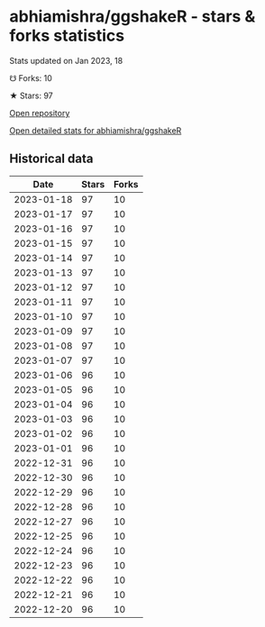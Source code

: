 # abhiamishra/ggshakeR - stars & forks statistics

Stats updated on Jan 2023, 18

☋ Forks: 10

★ Stars: 97

[Open repository](https://github.com/abhiamishra/ggshakeR)

[Open detailed stats for abhiamishra/ggshakeR](https://reviewgithub.com/rep/abhiamishra/ggshakeR)

## Historical data
| Date | Stars | Forks |
|------|-------|-------|
| 2023-01-18 | 97 | 10 | 
| 2023-01-17 | 97 | 10 | 
| 2023-01-16 | 97 | 10 | 
| 2023-01-15 | 97 | 10 | 
| 2023-01-14 | 97 | 10 | 
| 2023-01-13 | 97 | 10 | 
| 2023-01-12 | 97 | 10 | 
| 2023-01-11 | 97 | 10 | 
| 2023-01-10 | 97 | 10 | 
| 2023-01-09 | 97 | 10 | 
| 2023-01-08 | 97 | 10 | 
| 2023-01-07 | 97 | 10 | 
| 2023-01-06 | 96 | 10 | 
| 2023-01-05 | 96 | 10 | 
| 2023-01-04 | 96 | 10 | 
| 2023-01-03 | 96 | 10 | 
| 2023-01-02 | 96 | 10 | 
| 2023-01-01 | 96 | 10 | 
| 2022-12-31 | 96 | 10 | 
| 2022-12-30 | 96 | 10 | 
| 2022-12-29 | 96 | 10 | 
| 2022-12-28 | 96 | 10 | 
| 2022-12-27 | 96 | 10 | 
| 2022-12-25 | 96 | 10 | 
| 2022-12-24 | 96 | 10 | 
| 2022-12-23 | 96 | 10 | 
| 2022-12-22 | 96 | 10 | 
| 2022-12-21 | 96 | 10 | 
| 2022-12-20 | 96 | 10 | 


